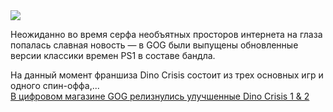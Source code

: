 <!--2025-01-30 13:08:20-->
<div class="yb">
  <div class="rss smaller1 habr"><img src="https://habrastorage.org/getpro/habr/upload_files/0d4/7b6/ffc/0d47b6ffc8cf90a32ed66e0d58306d76.png" /><p>Неожиданно во время серфа необъятных просторов интернета на глаза попалась славная новость — в GOG были выпущены обновленные версии классики времен PS1 в составе бандла.</p><p>На данный момент франшиза Dino Crisis состоит из трех основных игр и одного спин-оффа,... <br><a class="light" href="https://habr.com/ru/news/878046/?utm_source=habrahabr&utm_medium=rss&utm_campaign=878046">В цифровом магазине GOG релизнулись улучшенные Dino Crisis 1 &amp; 2</a></div>
</div>
